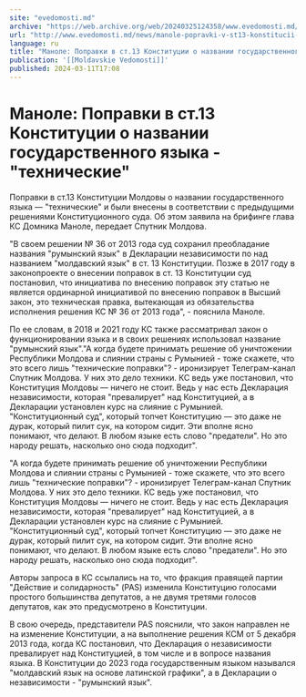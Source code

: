 ```yaml
---
site: "evedomosti.md"
archive: "https://web.archive.org/web/20240325124358/www.evedomosti.md/news/manole-popravki-v-st13-konstitucii-o-nazvanii-gosudarstvenno"
url: "http://www.evedomosti.md/news/manole-popravki-v-st13-konstitucii-o-nazvanii-gosudarstvenno"
language: ru
title: "Маноле: Поправки в ст.13 Конституции о названии государственного языка - \"технические\""
publication: '[[Moldavskie Vedomosti]]'
published: 2024-03-11T17:08
---
```


# Маноле: Поправки в ст.13 Конституции о названии государственного языка - "технические"

Поправки в ст.13 Конституции Молдовы о названии государственного языка — "технические" и были внесены в соответствии с предыдущими решениями Конституционного суда. Об этом заявила на брифинге глава КС Домника Маноле, передает Спутник Молдова.

"В своем решении № 36 от 2013 года суд сохранил преобладание названия "румынский язык" в Декларации независимости по над названием "молдавский язык" в ст. 13 Конституции. Позже в 2017 году в законопроекте о внесении поправок в ст. 13 Конституции суд постановил, что инициатива по внесению поправок эту статью не является ординарной инициативой по внесению поправок в Высший закон, это техническая правка, вытекающая из обязательства исполнения решения КС № 36 от 2013 года", - пояснила Маноле.

По ее словам, в 2018 и 2021 году КС также рассматривал закон о функционировании языка и в своих решениях использовал название "румынский язык"."А когда будете принимать решение об уничтожении Республики Молдова и слиянии страны с Румынией - тоже скажете, что это всего лишь "технические поправки"? - иронизирует Телеграм-канал Спутник Молдова. У них это дело техники. КС ведь уже постановил, что Конституция Молдовы — ничего не стоит. Ведь у нас есть Декларация независимости, которая "превалирует" над Конституцией, а в Декларации установлен курс на слияние с Румынией. "Конституционный суд", который топчет Конституцию — это даже не дурак, который пилит сук, на котором сидит. Эти вполне ясно понимают, что делают. В любом языке есть слово "предатели". Но это народу решать, насколько оно сюда подходит".

"А когда будете принимать решение об уничтожении Республики Молдова и слиянии страны с Румынией - тоже скажете, что это всего лишь "технические поправки"? - иронизирует Телеграм-канал Спутник Молдова. У них это дело техники. КС ведь уже постановил, что Конституция Молдовы — ничего не стоит. Ведь у нас есть Декларация независимости, которая "превалирует" над Конституцией, а в Декларации установлен курс на слияние с Румынией. "Конституционный суд", который топчет Конституцию — это даже не дурак, который пилит сук, на котором сидит. Эти вполне ясно понимают, что делают. В любом языке есть слово "предатели". Но это народу решать, насколько оно сюда подходит".

Авторы запроса в КС ссылались на то, что фракция правящей партии "Действие и солидарность" (PAS) изменила Конституцию голосами простого большинства депутатов, а не двумя третями голосов депутатов, как это предусмотрено в Конституции.

В свою очередь, представители PAS пояснили, что закон направлен не на изменение Конституции, а на выполнение решения КСМ от 5 декабря 2013 года, когда КС постановил, что Декларация о независимости превалирует над Конституцией, в том числе и в вопросе названия языка. В Конституции до 2023 года государственным языком назывался "молдавский язык на основе латинской графики", а в Декларации о независимости - "румынский язык".